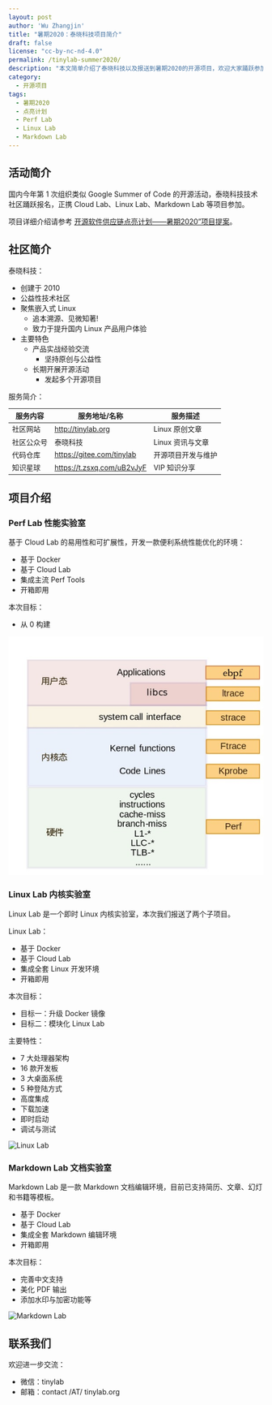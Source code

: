 ```yaml
---
layout: post
author: 'Wu Zhangjin'
title: "暑期2020：泰晓科技项目简介"
draft: false
license: "cc-by-nc-nd-4.0"
permalink: /tinylab-summer2020/
description: "本文简单介绍了泰晓科技以及报送到暑期2020的开源项目，欢迎大家踊跃参加。"
category:
  - 开源项目
tags:
  - 暑期2020
  - 点亮计划
  - Perf Lab
  - Linux Lab
  - Markdown Lab
---
```


## 活动简介

国内今年第 1 次组织类似 Google Summer of Code 的开源活动，泰晓科技技术社区踊跃报名，正携 Cloud Lab、Linux Lab、Markdown Lab 等项目参加。

项目详细介绍请参考 [开源软件供应链点亮计划——暑期2020”项目提案](/summer2020)。

## 社区简介

泰晓科技：

* 创建于 2010
* 公益性技术社区
* 聚焦嵌入式 Linux
    * 追本溯源、见微知著!
    * 致力于提升国内 Linux 产品用户体验
* 主要特色
    * 产品实战经验交流
        * 坚持原创与公益性
    * 长期开展开源活动
        * 发起多个开源项目

服务简介：

| 服务内容   | 服务地址/名称        | 服务描述            |
|------------|----------------------|---------------------|
| 社区网站   | <http://tinylab.org> | Linux 原创文章      |
| 社区公众号 | 泰晓科技             | Linux 资讯与文章    |
| 代码仓库   | <https://gitee.com/tinylab>  | 开源项目开发与维护  |
| 知识星球   | <https://t.zsxq.com/uB2vJyF> | VIP 知识分享        |

## 项目介绍

### Perf Lab 性能实验室

基于 Cloud Lab 的易用性和可扩展性，开发一款便利系统性能优化的环境：

* 基于 Docker
* 基于 Cloud Lab
* 集成主流 Perf Tools
* 开箱即用

本次目标：

* 从 0 构建

![Perf Tools](/wp-content/uploads/2020/06/perf-lab.jpg)

### Linux Lab 内核实验室

Linux Lab 是一个即时 Linux 内核实验室，本次我们报送了两个子项目。

Linux Lab：

* 基于 Docker
* 基于 Cloud Lab
* 集成全套 Linux 开发环境
* 开箱即用

本次目标：

* 目标一：升级 Docker 镜像
* 目标二：模块化 Linux Lab

主要特性：

* 7 大处理器架构
* 16 款开发板
* 3 大桌面系统
* 5  种登陆方式
* 高度集成
* 下载加速
* 即时启动
* 调试与测试

![Linux Lab](/wp-content/uploads/2019/12/linux-lab.jpg)

### Markdown Lab 文档实验室

Markdown Lab 是一款 Markdown 文档编辑环境，目前已支持简历、文章、幻灯和书籍等模板。

* 基于 Docker
* 基于 Cloud Lab
* 集成全套 Markdown 编辑环境
* 开箱即用

本次目标：

* 完善中文支持
* 美化 PDF 输出
* 添加水印与加密功能等

![Markdown Lab](https://gitee.com/tinylab/markdown-lab/raw/master/images/markdown-lab-demo.jpg)

## 联系我们

欢迎进一步交流：

* 微信：tinylab
* 邮箱：contact /AT/ tinylab.org

[1]: http://tinylab.org
